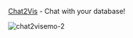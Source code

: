 [Chat2Vis](http://52.91.157.80:8080) - Chat with your database!  

![chat2visemo-2](https://github.com/user-attachments/assets/45ee3766-e9d5-4b90-b270-44b6ab1afa3c)

